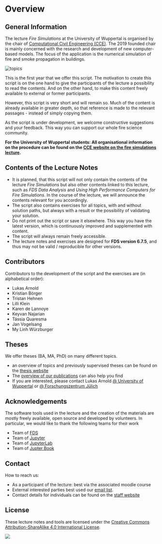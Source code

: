 # Overview

## General Information

The lecture *Fire Simulations* at the University of Wuppertal is organised by the chair of [Computational Civil Engineering (CCE)](https://cce.uni-wuppertal.de/). The 2019 founded chair is mainly concerned with the research and development of new computer-based models. The focus of the application is the numerical simulation of fire and smoke propagation in buildings.  

![topics](./figs/fire_banner.png)

This is the first year that we offer this script. The motivation to create this script is on the one hand to give the participants of the lecture a possibility to read the contents. And on the other hand, to make this content freely available to external or former participants.

However, this script is very short and will remain so. Much of the content is already available in greater depth, so that reference is made to the relevant passages - instead of simply copying them.  

As the script is under development, we welcome constructive suggestions and your feedback. This way you can support our whole fire science community.

**For the University of Wuppertal students: All organisational information on the procedure can be found on the [CCE website on the fire simulations lecture](https://cce.uni-wuppertal.de/de/lehre/numerische-brandsimulationen.html).**

## Contents of the Lecture Notes

* It is planned, that this script will not only contain the contents of the lecture *Fire Simulations* but also other contents linked to this lecture, such as *FDS Data Analysis* and *Using High Performance Computers for Fire Simulations*. In the course of the lecture, we will announce the contents relevant for you accordingly.
* The script also contains exercises for all topics, with and without solution paths, but always with a result or the possibility of validating your solution.
* Do not print out the script or save it elsewhere. This way you have the latest version, which is continuously improved and supplemented with content.
* The script will always remain freely accessible.
* The lecture notes and exercises are designed for **FDS version 6.7.5**, and thus may not be valid / reproducible for other versions.

## Contributors

Contributors to the development of the script and the exercises are (in alphabetical order):

* Lukas Arnold
* Kristian Börger
* Tristan Hehnen
* Lilli Klein
* Karen de Lannoye
* Keyvan Najarian
* Tássia Quaresma
* Jan Vogelsang
* My Linh Würzburger


## Theses

We offer theses (BA, MA, PhD) on many different topics.
* an overview of topics and previously supervised theses can be found on the [thesis website](https://cce.uni-wuppertal.de/en/theses/)
* The [overview of our publications](https://cce.uni-wuppertal.de/en/research/) can also help you find
* If you are interested, please contact Lukas Arnold [@ University of Wuppertal](https://cce.uni-wuppertal.de/en/team/) or [@ Forschungszentrum Jülich](https://www.fz-juelich.de/ias/ias-7/EN/AboutUs/Staff/Current/Arnold_Lukas/main.html)

## Acknowledgements

The software tools used in the lecture and the creation of the materials are mostly freely available, open source and developed by volunteers. In particular, we would like to thank the following teams for their work

* Team of [FDS](https://github.com/firemodels/fds)
* Team of [Jupyter](https://github.com/jupyter/jupyter)
* Team of [JupyterLab](https://github.com/jupyterlab)
* Team of [Jupter Book](https://github.com/jupyter/jupyter-book)


## Contact

How to reach us:
* As a participant of the lecture: best via the associated moodle course
* External interested parties best used our <a href="mailto:cce@lists.uni-wuppertal.de">email list</a>.
* Contact details for individuals can be found on the [staff website](https://cce.uni-wuppertal.de/en/team/)


## License

These lecture notes and tools are licensed under the
[Creative Commons Attribution-ShareAlike 4.0 International License](http://creativecommons.org/licenses/by-sa/4.0/).

<img src='https://mirrors.creativecommons.org/presskit/buttons/88x31/svg/by-sa.svg' />
